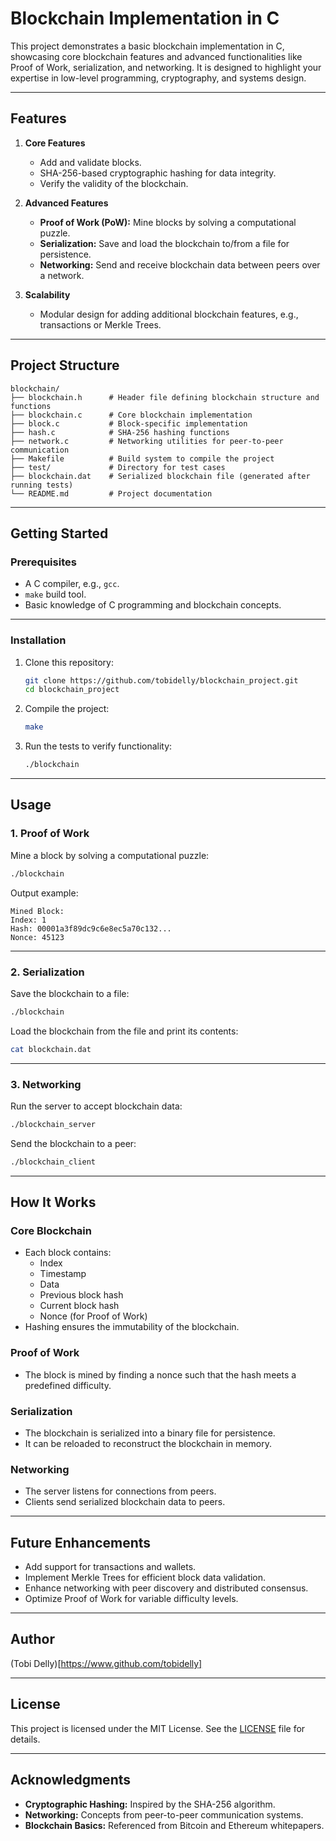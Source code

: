 # **Blockchain Implementation in C**

This project demonstrates a basic blockchain implementation in C, showcasing core blockchain features and advanced functionalities like Proof of Work, serialization, and networking. It is designed to highlight your expertise in low-level programming, cryptography, and systems design.

---

## **Features**

1. **Core Features**
   - Add and validate blocks.
   - SHA-256-based cryptographic hashing for data integrity.
   - Verify the validity of the blockchain.

2. **Advanced Features**
   - **Proof of Work (PoW):** Mine blocks by solving a computational puzzle.
   - **Serialization:** Save and load the blockchain to/from a file for persistence.
   - **Networking:** Send and receive blockchain data between peers over a network.

3. **Scalability**
   - Modular design for adding additional blockchain features, e.g., transactions or Merkle Trees.

---

## **Project Structure**

```
blockchain/
├── blockchain.h      # Header file defining blockchain structure and functions
├── blockchain.c      # Core blockchain implementation
├── block.c           # Block-specific implementation
├── hash.c            # SHA-256 hashing functions
├── network.c         # Networking utilities for peer-to-peer communication
├── Makefile          # Build system to compile the project
├── test/             # Directory for test cases
├── blockchain.dat    # Serialized blockchain file (generated after running tests)
└── README.md         # Project documentation
```

---

## **Getting Started**

### **Prerequisites**
- A C compiler, e.g., `gcc`.
- `make` build tool.
- Basic knowledge of C programming and blockchain concepts.

---

### **Installation**

1. Clone this repository:
   ```bash
   git clone https://github.com/tobidelly/blockchain_project.git
   cd blockchain_project
   ```

2. Compile the project:
   ```bash
   make
   ```

3. Run the tests to verify functionality:
   ```bash
   ./blockchain
   ```

---

## **Usage**

### **1. Proof of Work**
Mine a block by solving a computational puzzle:
```bash
./blockchain
```
Output example:
```
Mined Block:
Index: 1
Hash: 00001a3f89dc9c6e8ec5a70c132...
Nonce: 45123
```

---

### **2. Serialization**
Save the blockchain to a file:
```bash
./blockchain
```
Load the blockchain from the file and print its contents:
```bash
cat blockchain.dat
```

---

### **3. Networking**
Run the server to accept blockchain data:
```bash
./blockchain_server
```
Send the blockchain to a peer:
```bash
./blockchain_client
```

---

## **How It Works**

### **Core Blockchain**
- Each block contains:
  - Index
  - Timestamp
  - Data
  - Previous block hash
  - Current block hash
  - Nonce (for Proof of Work)
- Hashing ensures the immutability of the blockchain.

### **Proof of Work**
- The block is mined by finding a nonce such that the hash meets a predefined difficulty.

### **Serialization**
- The blockchain is serialized into a binary file for persistence.
- It can be reloaded to reconstruct the blockchain in memory.

### **Networking**
- The server listens for connections from peers.
- Clients send serialized blockchain data to peers.

---

## **Future Enhancements**

- Add support for transactions and wallets.
- Implement Merkle Trees for efficient block data validation.
- Enhance networking with peer discovery and distributed consensus.
- Optimize Proof of Work for variable difficulty levels.

---

## **Author**

(Tobi Delly)[https://www.github.com/tobidelly]

---

## **License**

This project is licensed under the MIT License. See the [LICENSE](LICENSE) file for details.

---

## **Acknowledgments**

- **Cryptographic Hashing:** Inspired by the SHA-256 algorithm.
- **Networking:** Concepts from peer-to-peer communication systems.
- **Blockchain Basics:** Referenced from Bitcoin and Ethereum whitepapers. 
